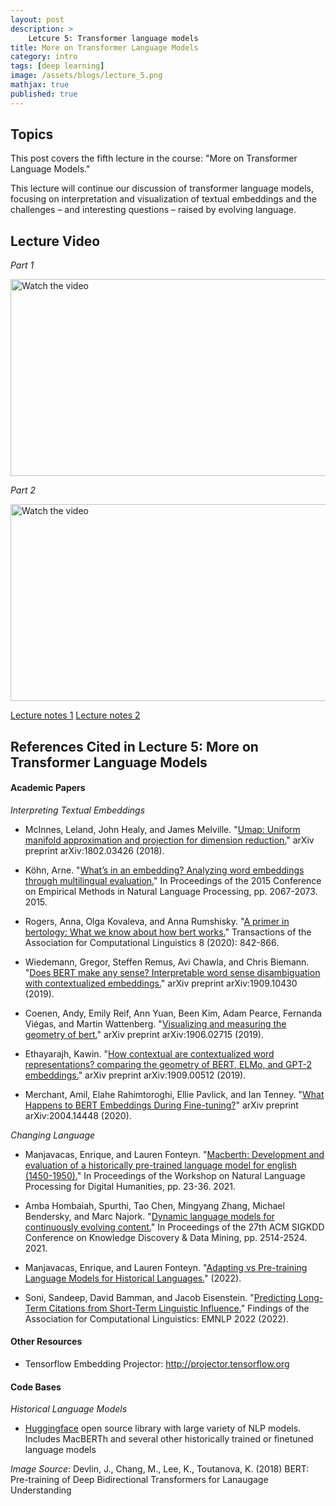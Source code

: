 ```yaml
---
layout: post
description: >
    Letcure 5: Transformer language models 
title: More on Transformer Language Models
category: intro
tags: [deep learning]
image: /assets/blogs/lecture_5.png
mathjax: true
published: true
---
```


## Topics

This post covers the fifth lecture in the course: "More on Transformer Language Models." 

This lecture will continue our discussion of transformer language models, focusing on interpretation and visualization of textual embeddings and the challenges – and interesting questions – raised by evolving language. 

## Lecture Video

_Part 1_

<a href="https://www.youtube.com/watch?v=Pe67rtgqCqI&ab_channel=MelissaDell" target="_blank">
 <img src="http://img.youtube.com/vi/Pe67rtgqCqI/mqdefault.jpg" alt="Watch the video" width="560" height="315" />
</a>

_Part 2_

<a href="https://www.youtube.com/watch?v=GgajRRH8Efg&ab_channel=MelissaDell" target="_blank">
 <img src="http://img.youtube.com/vi/GgajRRH8Efg/mqdefault.jpg" alt="Watch the video" width="560" height="315" />
</a>

[Lecture notes 1](https://www.dropbox.com/s/huwe3209ybxiuzr/lecture_transformerLMs.pdf?dl=0)
[Lecture notes 2](https://www.dropbox.com/s/5k79dr2ctpy44a7/lecture_moreLMs.pdf?dl=0)

## References Cited in Lecture 5: More on Transformer Language Models

#### Academic Papers

_Interpreting Textual Embeddings_

- McInnes, Leland, John Healy, and James Melville. "[Umap: Uniform manifold approximation and projection for dimension reduction.](https://arxiv.org/pdf/1802.03426.pdf)" arXiv preprint arXiv:1802.03426 (2018). 

- Köhn, Arne. "[What’s in an embedding? Analyzing word embeddings through multilingual evaluation.](https://edoc.sub.uni-hamburg.de/informatik/volltexte/2015/213/pdf/Koehn_whatsinanembedding.pdf)" In Proceedings of the 2015 Conference on Empirical Methods in Natural Language Processing, pp. 2067-2073. 2015.

- Rogers, Anna, Olga Kovaleva, and Anna Rumshisky. "[A primer in bertology: What we know about how bert works.](https://watermark.silverchair.com/tacl_a_00349.pdf?)" Transactions of the Association for Computational Linguistics 8 (2020): 842-866.

- Wiedemann, Gregor, Steffen Remus, Avi Chawla, and Chris Biemann. "[Does BERT make any sense? Interpretable word sense disambiguation with contextualized embeddings.](https://arxiv.org/pdf/1909.10430.pdf)" arXiv preprint arXiv:1909.10430 (2019).

- Coenen, Andy, Emily Reif, Ann Yuan, Been Kim, Adam Pearce, Fernanda Viégas, and Martin Wattenberg. "[Visualizing and measuring the geometry of bert.](https://proceedings.neurips.cc/paper/2019/file/159c1ffe5b61b41b3c4d8f4c2150f6c4-Paper.pdf)" arXiv preprint arXiv:1906.02715 (2019).

- Ethayarajh, Kawin. "[How contextual are contextualized word representations? comparing the geometry of BERT, ELMo, and GPT-2 embeddings.](https://arxiv.org/pdf/1909.00512.pdf)" arXiv preprint arXiv:1909.00512 (2019).

- Merchant, Amil, Elahe Rahimtoroghi, Ellie Pavlick, and Ian Tenney. "[What Happens to BERT Embeddings During Fine-tuning?](https://arxiv.org/pdf/2004.14448.pdf)" arXiv preprint arXiv:2004.14448 (2020).

_Changing Language_

- Manjavacas, Enrique, and Lauren Fonteyn. "[Macberth: Development and evaluation of a historically pre-trained language model for english (1450-1950).](https://aclanthology.org/2021.nlp4dh-1.4.pdf)" In Proceedings of the Workshop on Natural Language Processing for Digital Humanities, pp. 23-36. 2021.

- Amba Hombaiah, Spurthi, Tao Chen, Mingyang Zhang, Michael Bendersky, and Marc Najork. "[Dynamic language models for continuously evolving content.](https://dl.acm.org/doi/pdf/10.1145/3447548.3467162)" In Proceedings of the 27th ACM SIGKDD Conference on Knowledge Discovery & Data Mining, pp. 2514-2524. 2021.

- Manjavacas, Enrique, and Lauren Fonteyn. "[Adapting vs Pre-training Language Models for Historical Languages.](https://jdmdh.episciences.org/9690/pdf)" (2022).

- Soni, Sandeep, David Bamman, and Jacob Eisenstein. "[Predicting Long-Term Citations from Short-Term Linguistic Influence.](https://arxiv.org/pdf/2210.13628.pdf)" Findings of the Association for Computational Linguistics: EMNLP 2022 (2022).



#### Other Resources

- Tensorflow Embedding Projector: http://projector.tensorflow.org

#### Code Bases

_Historical Language Models_

- [Huggingface](https://github.com/huggingface) open source library with large variety of NLP models. Includes MacBERTh and several other historically trained or finetuned language models

_Image Source_: Devlin, J., Chang, M., Lee, K., Toutanova, K. (2018) BERT: Pre-training of Deep Bidirectional Transformers for Lanaugage Understanding